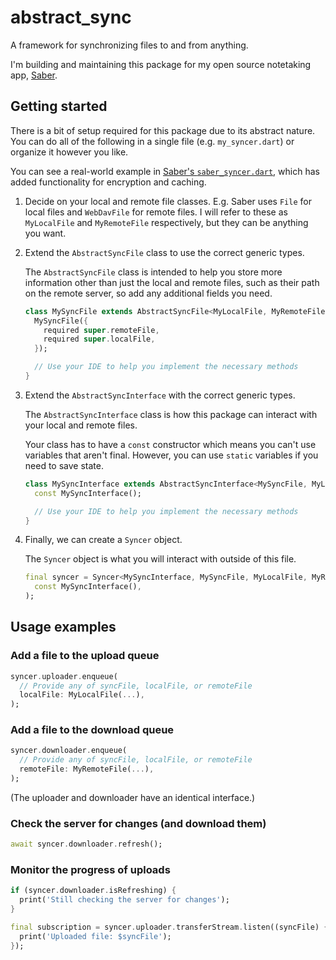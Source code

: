 # abstract_sync

A framework for synchronizing files to and from anything.

I'm building and maintaining this package for my open source notetaking app,
[Saber](https://github.com/saber-notes/saber).

## Getting started

There is a bit of setup required for this package due to its abstract nature.
You can do all of the following in a single file (e.g. `my_syncer.dart`)
or organize it however you like.

You can see a real-world example in
[Saber's `saber_syncer.dart`](https://github.com/saber-notes/saber/blob/main/lib/data/nextcloud/saber_syncer.dart),
which has added functionality for encryption and caching.

1. Decide on your local and remote file classes.
   E.g. Saber uses `File` for local files and `WebDavFile` for remote files.
   I will refer to these as `MyLocalFile` and `MyRemoteFile` respectively,
   but they can be anything you want.

2. Extend the `AbstractSyncFile` class to use the correct generic types.

   The `AbstractSyncFile` class is intended to help you store more information
   other than just the local and remote files,
   such as their path on the remote server, so add any additional fields you need.

   ```dart
   class MySyncFile extends AbstractSyncFile<MyLocalFile, MyRemoteFile> {
     MySyncFile({
       required super.remoteFile,
       required super.localFile,
     });

     // Use your IDE to help you implement the necessary methods
   }
   ```

3. Extend the `AbstractSyncInterface` with the correct generic types.

   The `AbstractSyncInterface` class is how this package can interact with
   your local and remote files.

   Your class has to have a `const` constructor which means you can't use
   variables that aren't final. However, you can use `static` variables
   if you need to save state.

   ```dart
   class MySyncInterface extends AbstractSyncInterface<MySyncFile, MyLocalFile, MyRemoteFile> {
     const MySyncInterface();

     // Use your IDE to help you implement the necessary methods
   }
   ```

4. Finally, we can create a `Syncer` object.

   The `Syncer` object is what you will interact with outside of this file.

   ```dart
   final syncer = Syncer<MySyncInterface, MySyncFile, MyLocalFile, MyRemoteFile>(
     const MySyncInterface(),
   );
   ```

## Usage examples

### Add a file to the upload queue
```dart
syncer.uploader.enqueue(
  // Provide any of syncFile, localFile, or remoteFile
  localFile: MyLocalFile(...),
);
```

### Add a file to the download queue
```dart
syncer.downloader.enqueue(
  // Provide any of syncFile, localFile, or remoteFile
  remoteFile: MyRemoteFile(...),
);
```

(The uploader and downloader have an identical interface.)

### Check the server for changes (and download them)
```dart
await syncer.downloader.refresh();
```

### Monitor the progress of uploads

```dart
if (syncer.downloader.isRefreshing) {
  print('Still checking the server for changes');
}

final subscription = syncer.uploader.transferStream.listen((syncFile) {
  print('Uploaded file: $syncFile');
});
